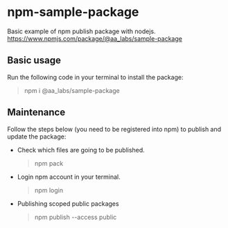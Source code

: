 # npm-sample-package
Basic example of npm publish package with nodejs.
<https://www.npmjs.com/package/@aa_labs/sample-package>

## Basic usage
Run the following code in your terminal to install the package:
> npm i @aa_labs/sample-package 

## Maintenance
Follow the steps below (you need to be registered into npm) to publish and update the package:
- Check which files are going to be published.
  > npm pack
- Login npm account in your terminal.
  > npm login 
- Publishing scoped public packages
  > npm publish --access public
